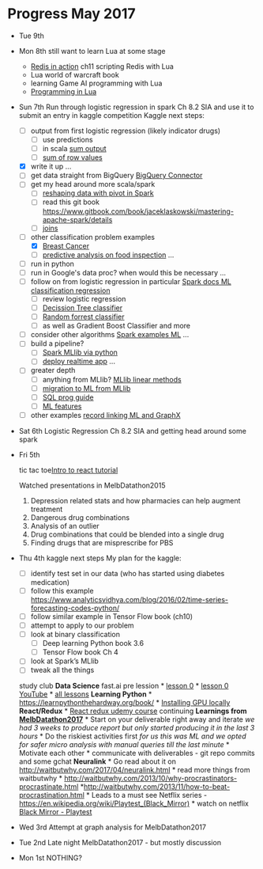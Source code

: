 # Progress May 2017

* Tue 9th

* Mon 8th
  still want to learn Lua at some stage
  - [Redis in action](https://redislabs.com/resources/ebook/) ch11 scripting Redis with Lua
  - Lua world of warcraft book
  - learning Game AI programming with Lua
  - [Programming in Lua](https://www.lua.org/pil/contents.html)

* Sun 7th
  Run through logistic regression in spark Ch 8.2 SIA and use it to submit an entry in kaggle competition
  Kaggle next steps:
    - [ ] output from first logistic regression (likely indicator drugs)
      - [ ] use predictions
      - [ ] in scala [sum output](http://stackoverflow.com/questions/37032025/how-to-sum-the-values-of-one-column-of-a-dataframe-in-spark-scala)
      - [ ] [sum of row values](http://stackoverflow.com/questions/36360540/spark-sum-of-row-values)
    - [x] write it up
    ...
    - [ ] get data straight from BigQuery [BigQuery Connector](https://cloud.google.com/hadoop/examples/bigquery-connector-spark-example)
    - [ ] get my head around more scala/spark
      - [ ] [reshaping data with pivot in Spark](https://databricks.com/blog/2016/02/09/reshaping-data-with-pivot-in-apache-spark.html)
      - [ ] read this git book https://www.gitbook.com/book/jaceklaskowski/mastering-apache-spark/details
      - [ ] [joins](http://kirillpavlov.com/blog/2016/04/23/beyond-traditional-join-with-apache-spark/)
    - [ ] other classification problem examples
      - [x] [Breast Cancer](https://mapr.com/blog/predicting-breast-cancer-using-apache-spark-machine-learning-logistic-regression/)
      - [ ] [predictive analysis on food inspection](https://docs.microsoft.com/en-us/azure/hdinsight/hdinsight-apache-spark-machine-learning-mllib-ipython)
    ...
    - [ ] run in python
    - [ ] run in Google's data proc? when would this be necessary
    ...
    - [ ] follow on from logistic regression in particular [Spark docs ML classification regression](https://spark.apache.org/docs/2.1.0/ml-classification-regression.html)
      - [ ] review logistic regression
      - [ ] [Decission Tree classifier](https://spark.apache.org/docs/2.1.0/ml-classification-regression.html#decision-tree-classifier)
      - [ ] [Random forrest classifier](https://spark.apache.org/docs/2.1.0/ml-classification-regression.html#random-forest-classifier)
      - [ ] as well as Gradient Boost Classifier and more
    - [ ] consider other algorithms [Spark examples ML](https://github.com/apache/spark/tree/master/examples/src/main/scala/org/apache/spark/examples/ml)
    ...
    - [ ] build a pipeline?
      - [ ] [Spark MLlib via python](http://people.duke.edu/~ccc14/sta-663-2016/21D_Spark_MLib.html)
      - [ ] [deploy realtime app](https://hackernoon.com/how-i-deployed-my-spark-document-classification-logistic-regression-model-s-as-a-standalone-app-64b05b44e102)
    ...
    - [ ] greater depth
      - [ ] anything from MLlib? [MLlib linear methods](https://spark.apache.org/docs/2.1.0/mllib-linear-methods.html)
      - [ ] [migration to ML from MLlib](http://spark.apache.org/docs/latest/ml-guide.html)
      - [ ] [SQL prog guide](http://spark.apache.org/docs/latest/sql-programming-guide.html)
      - [ ] [ML features](https://spark.apache.org/docs/2.1.0/ml-features.html)
    - [ ] other examples [record linking ML and GraphX](https://medium.com/towards-data-science/record-linking-with-apache-sparks-mllib-graphx-d118c5f31f83)

* Sat 6th
  Logistic Regression Ch 8.2 SIA and getting head around some spark

* Fri 5th

  tic tac toe[Intro to react tutorial](https://facebook.github.io/react/tutorial/tutorial.html)

  Watched presentations in MelbDatathon2015
  1. Depression related stats and how pharmacies can help augment treatment
  1. Dangerous drug combinations
  1. Analysis of an outlier
  1. Drug combinations that could be blended into a single drug
  1. Finding drugs that are misprescribe for PBS

* Thu 4th
  kaggle next steps
    My plan for the kaggle:
    - [ ] identify test set in our data (who has started using diabetes medication)
    - [ ] follow this example https://www.analyticsvidhya.com/blog/2016/02/time-series-forecasting-codes-python/
    - [ ] follow similar example in Tensor Flow book (ch10)
    - [ ] attempt to apply to our problem
    - [ ] look at binary classification
      - [ ] Deep learning Python book 3.6
      - [ ] Tensor Flow book Ch 4
    - [ ] look at Spark’s MLlib
    - [ ] tweak all the things

  study club
    **Data Science**
    fast.ai pre lession
      * [lesson 0](http://course.fast.ai/lessons/lesson0.html)
      * [lesson 0 YouTube](https://www.youtube.com/watch?v=ACU-T9L4_lI)
      * [all lessons](http://course.fast.ai/lessons/lessons.html)
    **Learning Python**
      * https://learnpythonthehardway.org/book/
      * [Installing GPU locally](https://github.com/tensorflow/tensorflow#installation)
    **React/Redux**
      * [React redux udemy course](https://www.udemy.com/react-redux/) continuing
    **Learnings from [MelbDatathon2017](https://redbubble.atlassian.net/wiki/www.datasciencemelbourne.com/datathon/)**
      * Start on your deliverable right away and iterate
        _we had 3 weeks to produce report but only started producing it in the
        last 3 hours_
      * Do the riskiest activities first
        _for us this was ML and we opted for safer micro analysis with manual
        queries till the last minute_
      * Motivate each other
      * communicate with deliverables - git repo commits and some gchat
    **Neuralink**
      * Go read about it on http://waitbutwhy.com/2017/04/neuralink.html
      * read more things from waitbutwhy
        * http://waitbutwhy.com/2013/10/why-procrastinators-procrastinate.html
        *http://waitbutwhy.com/2013/11/how-to-beat-procrastination.html
      * Leads to a must see Netflix series - https://en.wikipedia.org/wiki/Playtest_(Black_Mirror)
        * watch on netflix [Black Mirror - Playtest](https://www.netflix.com/watch/80104630)
* Wed 3rd
  Attempt at graph analysis for MelbDatathon2017
* Tue 2nd
  Late night MelbDatathon2017 - but mostly discussion
* Mon 1st
  NOTHING?

